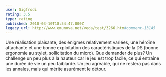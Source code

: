 ```yaml
---
user: Sigfrodi
rating: 3.5
type: rating
published: 2010-03-10T18:54:47.000Z
legacy_url: http://www.emunova.net/veda/test/3266.htm#comment-13145
---
```

Une réalisation plaisante, des énigmes relativement variées, une héroïne attachante et une bonne exploitation des caractéristiques de la DS (bonne ergonomie au stylet, sollicitation du micro). Que demander de plus? Un challenge un peu plus à la hauteur car le jeu est trop facile, ce qui entraîne une durée de vie un peu faiblarde. Un jeu agréable, qui ne restera pas dans les annales, mais qui mérite asurément le détour.